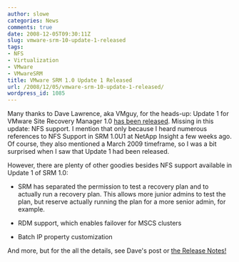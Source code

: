 ```yaml
---
author: slowe
categories: News
comments: true
date: 2008-12-05T09:30:11Z
slug: vmware-srm-10-update-1-released
tags:
- NFS
- Virtualization
- VMware
- VMwareSRM
title: VMware SRM 1.0 Update 1 Released
url: /2008/12/05/vmware-srm-10-update-1-released/
wordpress_id: 1085
---
```


Many thanks to Dave Lawrence, aka VMguy, for the heads-up: Update 1 for VMware Site Recovery Manager 1.0 [has been released](http://vmguy.com/wordpress/index.php/archives/263). Missing in this update: NFS support. I mention that only because I heard numerous references to NFS Support in SRM 1.0U1 at NetApp Insight a few weeks ago. Of course, they also mentioned a March 2009 timeframe, so I was a bit surprised when I saw that Update 1 had been released.

However, there are plenty of other goodies besides NFS support available in Update 1 of SRM 1.0:

* SRM has separated the permission to test a recovery plan and to actually run a recovery plan. This allows more junior admins to test the plan, but reserve actually running the plan for a more senior admin, for example.

* RDM support, which enables failover for MSCS clusters

* Batch IP property customization

And more, but for the all the details, see Dave's post or [the Release Notes!](http://www.vmware.com/support/srm/srm_10_releasenotes.html)

